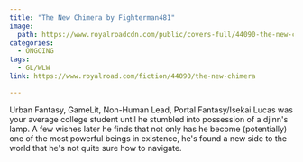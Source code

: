 ```yaml
---
title: "The New Chimera by Fighterman481"
image:
  path: https://www.royalroadcdn.com/public/covers-full/44090-the-new-chimera.jpg
categories:
  - ONGOING
tags:
  - GL/WLW
link: https://www.royalroad.com/fiction/44090/the-new-chimera

---
```

Urban Fantasy, GameLit, Non-Human Lead, Portal Fantasy/Isekai
Lucas was your average college student until he stumbled into possession of a djinn's lamp. A few wishes later he finds that not only has he become (potentially) one of the most powerful beings in existence, he's found a new side to the world that he's not quite sure how to navigate.

